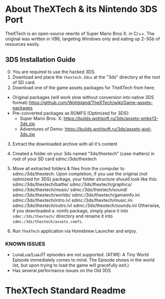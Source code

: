 # About TheXTech & its Nintendo 3DS Port

TheXTech is an open-source rewrite of Super Mario Bros X. in C/++.
The original was written in VB6, targeting Windows only and eating up 2-3Gb of resources easily.

## 3DS Installation Guide

0. You are required to use the hacked 3DS.
1. Download and place the `thextech.3dsx` at the "3ds" directory at the root of SD card.
2. Download one of the game assets packages for TheXTech from here:
  - Original packages (will work slow without conversion into native 3DS format) https://github.com/Wohlstand/TheXTech/wiki/Game-assets-packages
  - Pre-converted packages as ROMFS (Optimized for 3DS):
    - Super Mario Bros. X: https://builds.wohlsoft.ru/3ds/assets-smbx13-3ds.zip
    - Adventures of Demo: https://builds.wohlsoft.ru/3ds/assets-aod-3ds.zip
3. Extract the downloaded archive with all it's content
4. Created a folder on your 3ds named “3ds/thextech” (case matters) in root of your SD card
    sdmc:/3ds/thextech
5. Move all extracted folders & files from the computer to sdmc:/3ds/thextech.
    Upon completion, if you use the original (not optmizied for 3DS) package, your folder structure should look like this:
        sdmc:/3ds/thextech/battle/
        sdmc:/3ds/thextech/graphics/
        sdmc:/3ds/thextech/music/
        sdmc:/3ds/thextech/sound/
        sdmc:/3ds/thextech/worlds/
        sdmc:/3ds/thextech/gameinfo.ini
        sdmc:/3ds/thextech/intro.lvl
        sdmc:/3ds/thextech/music.ini
        sdmc:/3ds/thextech/outro.lvl
        sdmc:/3ds/thextech/sounds.ini
    Otherwise, if you downloaded a .romfs package, simply place it into `sdmc:/3ds/thextech/` directory and rename it into `sdmc:/3ds/thextech/assets.romfs`.

6. Run `TheXTech` application via Homebrew Launcher and enjoy.


### KNOWN ISSUES

- LunaLua/LuaJIT episodes are not supported. (ATWE: A Tiny World Episode immediately comes to mind. The Episode shows in the world list, but upon trying to load the game will gracefully exit.)
- Has several performance issues on the Old 3DS

# TheXTech Standard Readme

